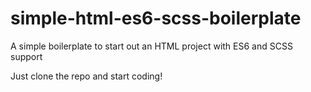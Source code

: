 # simple-html-es6-scss-boilerplate
A simple boilerplate to start out an HTML project with ES6 and SCSS support

Just clone the repo and start coding!
